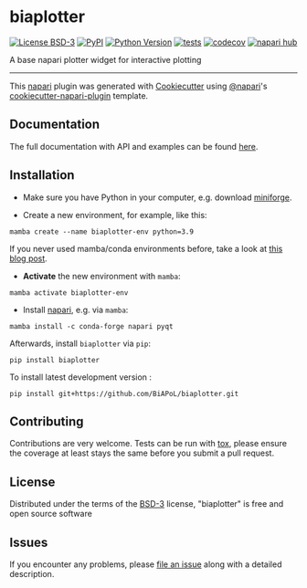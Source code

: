 # biaplotter

[![License BSD-3](https://img.shields.io/pypi/l/biaplotter.svg?color=green)](https://github.com/BiAPoL/biaplotter/raw/main/LICENSE)
[![PyPI](https://img.shields.io/pypi/v/biaplotter.svg?color=green)](https://pypi.org/project/biaplotter)
[![Python Version](https://img.shields.io/pypi/pyversions/biaplotter.svg?color=green)](https://python.org)
[![tests](https://github.com/BiAPoL/biaplotter/workflows/tests/badge.svg)](https://github.com/BiAPoL/biaplotter/actions)
[![codecov](https://codecov.io/gh/BiAPoL/biaplotter/branch/main/graph/badge.svg)](https://codecov.io/gh/BiAPoL/biaplotter)
[![napari hub](https://img.shields.io/endpoint?url=https://api.napari-hub.org/shields/biaplotter)](https://napari-hub.org/plugins/biaplotter)

A base napari plotter widget for interactive plotting

----------------------------------

This [napari] plugin was generated with [Cookiecutter] using [@napari]'s [cookiecutter-napari-plugin] template.

<!--
Don't miss the full getting started guide to set up your new package:
https://github.com/napari/cookiecutter-napari-plugin#getting-started

and review the napari docs for plugin developers:
https://napari.org/stable/plugins/index.html
-->

## Documentation

The full documentation with API and examples can be found [here](https://biapol.github.io/biaplotter/).

## Installation

* Make sure you have Python in your computer, e.g. download [miniforge](https://github.com/conda-forge/miniforge?tab=readme-ov-file#download).

* Create a new environment, for example, like this:

```
mamba create --name biaplotter-env python=3.9
```

If you never used mamba/conda environments before, take a look at [this blog post](https://biapol.github.io/blog/mara_lampert/getting_started_with_mambaforge_and_python/readme.html).

* **Activate** the new environment with `mamba`:

```
mamba activate biaplotter-env
```

* Install [napari](https://napari.org/stable/), e.g. via `mamba`:

```
mamba install -c conda-forge napari pyqt
```

Afterwards, install `biaplotter` via `pip`:

```
pip install biaplotter
```

To install latest development version :

```
pip install git+https://github.com/BiAPoL/biaplotter.git
```


## Contributing

Contributions are very welcome. Tests can be run with [tox], please ensure
the coverage at least stays the same before you submit a pull request.

## License

Distributed under the terms of the [BSD-3] license,
"biaplotter" is free and open source software

## Issues

If you encounter any problems, please [file an issue] along with a detailed description.

[napari]: https://github.com/napari/napari
[Cookiecutter]: https://github.com/audreyr/cookiecutter
[@napari]: https://github.com/napari
[MIT]: http://opensource.org/licenses/MIT
[BSD-3]: http://opensource.org/licenses/BSD-3-Clause
[GNU GPL v3.0]: http://www.gnu.org/licenses/gpl-3.0.txt
[GNU LGPL v3.0]: http://www.gnu.org/licenses/lgpl-3.0.txt
[Apache Software License 2.0]: http://www.apache.org/licenses/LICENSE-2.0
[Mozilla Public License 2.0]: https://www.mozilla.org/media/MPL/2.0/index.txt
[cookiecutter-napari-plugin]: https://github.com/napari/cookiecutter-napari-plugin

[file an issue]: https://github.com/BiAPoL/biaplotter/issues

[napari]: https://github.com/napari/napari
[tox]: https://tox.readthedocs.io/en/latest/
[pip]: https://pypi.org/project/pip/
[PyPI]: https://pypi.org/
